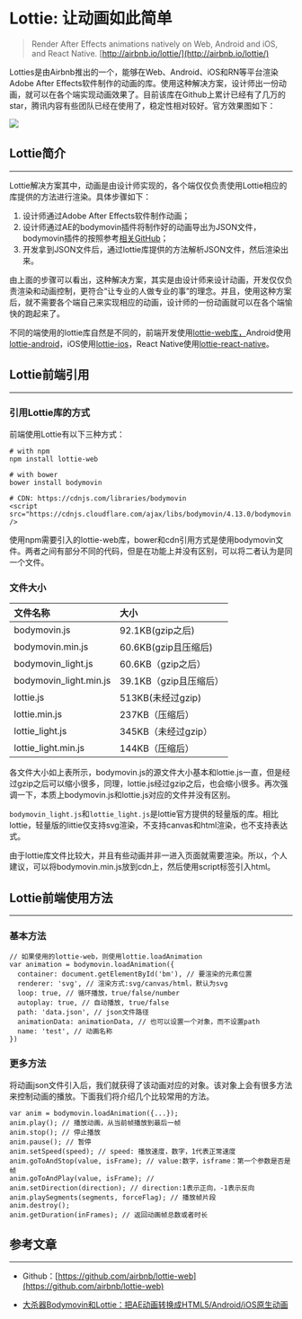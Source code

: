 # Lottie: 让动画如此简单

> Render After Effects animations natively on Web, Android and iOS, and React Native. [http://airbnb.io/lottie/](http://airbnb.io/lottie/)

Lotties是由Airbnb推出的一个，能够在Web、Android、iOS和RN等平台渲染Adobe After Effects软件制作的动画的库。使用这种解决方案，设计师出一份动画，就可以在各个端实现动画效果了。目前该库在Github上累计已经有了几万的star，腾讯内容有些团队已经在使用了，稳定性相对较好。官方效果图如下：

![](https://blog-10039692.file.myqcloud.com/1504855429015_184_1504855429322.gif)

## Lottie简介

---

Lottie解决方案其中，动画是由设计师实现的，各个端仅仅负责使用Lottie相应的库提供的方法进行渲染。具体步骤如下：

1. 设计师通过Adobe After Effects软件制作动画；
2. 设计师通过AE的bodymovin插件将制作好的动画导出为JSON文件，bodymovin插件的按照参考[相关GitHub](https://github.com/bigxixi/bodymovin)；
3. 开发拿到JSON文件后，通过lottie库提供的方法解析JSON文件，然后渲染出来。

由上面的步骤可以看出，这种解决方案，其实是由设计师来设计动画，开发仅仅负责渲染和动画控制，更符合“让专业的人做专业的事”的理念。并且，使用这种方案后，就不需要各个端自己来实现相应的动画，设计师的一份动画就可以在各个端愉快的跑起来了。

不同的端使用的lottie库自然是不同的，前端开发使用[lottie-web库，](https://github.com/airbnb/lottie-web)Android使用[lottie-android](https://github.com/airbnb/lottie-android)，iOS使用[lottie-ios](https://github.com/airbnb/lottie-ios)，React Native使用[lottie-react-native](https://github.com/airbnb/lottie-react-native)。

## Lottie前端引用

---

### 引用Lottie库的方式

前端使用Lottie有以下三种方式：

```
# with npm
npm install lottie-web

# with bower
bower install bodymovin

# CDN: https://cdnjs.com/libraries/bodymovin
<script src="https://cdnjs.cloudflare.com/ajax/libs/bodymovin/4.13.0/bodymovin.js" />
```

使用npm需要引入的lottie-web库，bower和cdn引用方式是使用bodymovin文件。两者之间有部分不同的代码，但是在功能上并没有区别，可以将二者认为是同一个文件。

### 文件大小

| 文件名称 | 大小 |
| :--- | :--- |
| bodymovin.js | 92.1KB\(gzip之后\) |
| bodymovin.min.js | 60.6KB\(gzip且压缩后\) |
| bodymovin\_light.js | 60.6KB（gzip之后） |
| bodymovin\_light.min.js | 39.1KB（gzip且压缩后） |
| lottie.js | 513KB\(未经过gzip\) |
| lottie.min.js | 237KB（压缩后） |
| lottie\_light.js | 345KB（未经过gzip） |
| lottie\_light.min.js | 144KB（压缩后） |

各文件大小如上表所示，bodymovin.js的源文件大小基本和lottie.js一直，但是经过gzip之后可以缩小很多，同理，lottie.js经过gzip之后，也会缩小很多。再次强调一下，本质上bodymovin.js和lottie.js对应的文件并没有区别。

`bodymovin_light.js`和`lottie_light.js`是lottie官方提供的轻量版的库。相比lottie，轻量版的littie仅支持svg渲染，不支持canvas和html渲染，也不支持表达式。

由于lottie库文件比较大，并且有些动画并非一进入页面就需要渲染。所以，个人建议，可以将bodymovin.min.js放到cdn上，然后使用script标签引入html。

## Lottie前端使用方法

---

### 基本方法

```
// 如果使用的lottie-web，则使用lottie.loadAnimation
var animation = bodymovin.loadAnimation({
  container: document.getElementById('bm'), // 要渲染的元素位置
  renderer: 'svg', // 渲染方式:svg/canvas/html，默认为svg
  loop: true, // 循环播放，true/false/number
  autoplay: true, // 自动播放, true/false
  path: 'data.json', // json文件路径
  animationData: animationData, // 也可以设置一个对象，而不设置path
  name: 'test', // 动画名称
})
```

### 更多方法

将动画json文件引入后，我们就获得了该动画对应的对象。该对象上会有很多方法来控制动画的播放。下面我们将介绍几个比较常用的方法。

```
var anim = bodymovin.loadAnimation({...});
anim.play(); // 播放动画，从当前帧播放到最后一帧
anim.stop(); // 停止播放
anim.pause(); // 暂停
anim.setSpeed(speed); // speed: 播放速度，数字，1代表正常速度
anim.goToAndStop(value, isFrame); // value:数字，isframe：第一个参数是否是帧
anim.goToAndPlay(value, isFrame); //
anim.setDirection(direction); // direction:1表示正向，-1表示反向
anim.playSegments(segments, forceFlag); // 播放帧片段
anim.destroy(); 
anim.getDuration(inFrames); // 返回动画帧总数或者时长
```

## 参考文章

---

* Github：[https://github.com/airbnb/lottie-web](https://github.com/airbnb/lottie-web)

* [大杀器Bodymovin和Lottie：把AE动画转换成HTML5/Android/iOS原生动画](https://zhuanlan.zhihu.com/p/26304609)



